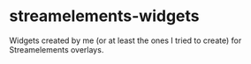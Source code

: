 # streamelements-widgets
Widgets created by me (or at least the ones I tried to create) for Streamelements overlays.
